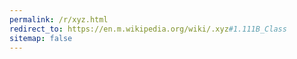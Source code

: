 ```yaml
---
permalink: /r/xyz.html
redirect_to: https://en.m.wikipedia.org/wiki/.xyz#1.111B_Class
sitemap: false
---
```

